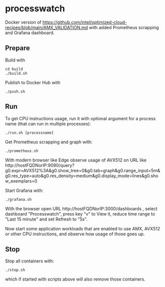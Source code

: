 # processwatch

Docker version of https://github.com/intel/optimized-cloud-recipes/blob/main/AMX_VALIDATION.md with added Prometheus scrapping and Grafana dashboard.

## Prepare

Build with

```
cd build
./build.sh
```

Publish to Docker Hub with

```
./push.sh
```

## Run

To get CPU instructions usage, run it with optional argument for a process name (that can run in multiple processes):

```
./run.sh [processname]
```

Get Prometheus scrapping and graph with:

```
./prometheus.sh
```

With modern browser like Edge observe usage of AVX512 on URL like http://hostFQDNorIP:9090/query?g0.expr=AVX512%3A&g0.show_tree=0&g0.tab=graph&g0.range_input=5m&g0.res_type=auto&g0.res_density=medium&g0.display_mode=lines&g0.show_exemplars=0

Start Grafana with:

```
./grafana.sh
```

With the browser open URL http://hostFQDNorIP:3000/dashboards , select dashboard "Processwatch", press key "v" to View it, reduce time range to "Last 15 minute" and set Refresh to "5s".

Now start some application workloads that are enabled to use AMX, AVX512 or other CPU instructions, and observe how usage of those goes up.

## Stop

Stop all containers with:

```
./stop.sh
```

which if started with scripts above will also remove those containers.
